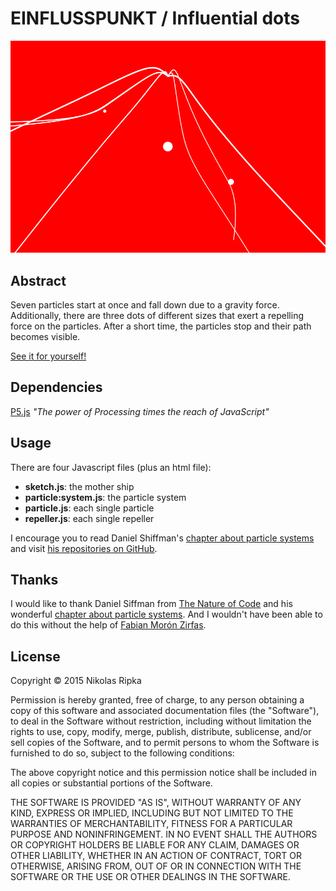 # EINFLUSSPUNKT / Influential dots

![The algorithm in action](Algorithmus5.2.png)

## Abstract
Seven particles start at once and fall down due to a gravity force. Additionally, there are three dots of different sizes that exert a repelling force on the particles. After a short time, the particles stop and their path becomes visible.

[See it for yourself!](http://nikoripka.github.io/einflusspunkt/)

## Dependencies
[P5.js](http://p5js.org/) _"The power of Processing times the reach of JavaScript"_

## Usage
There are four Javascript files (plus an html file):
- **sketch.js**: the mother ship
- **particle:system.js**: the particle system
- **particle.js**: each single particle
- **repeller.js**: each single repeller

I encourage you to read Daniel Shiffman's [chapter about particle systems](http://natureofcode.com/book/chapter-4-particle-systems/) and visit [his repositories on GitHub](https://github.com/shiffman/The-Nature-of-Code-Examples/tree/master/chp04_systems/NOC_4_07_ParticleSystemForcesRepeller).

## Thanks
I would like to thank Daniel Siffman from [The Nature of Code](http://natureofcode.com/) and his wonderful [chapter about particle systems](http://natureofcode.com/book/chapter-4-particle-systems/). And I wouldn't have been able to do this without the help of [Fabian Morón Zirfas](https://github.com/fabiantheblind).

## License
Copyright © 2015 Nikolas Ripka

Permission is hereby granted, free of charge, to any person obtaining a copy
of this software and associated documentation files (the "Software"), to deal
in the Software without restriction, including without limitation the rights
to use, copy, modify, merge, publish, distribute, sublicense, and/or sell
copies of the Software, and to permit persons to whom the Software is
furnished to do so, subject to the following conditions:

The above copyright notice and this permission notice shall be included in all
copies or substantial portions of the Software.

THE SOFTWARE IS PROVIDED "AS IS", WITHOUT WARRANTY OF ANY KIND, EXPRESS OR
IMPLIED, INCLUDING BUT NOT LIMITED TO THE WARRANTIES OF MERCHANTABILITY,
FITNESS FOR A PARTICULAR PURPOSE AND NONINFRINGEMENT. IN NO EVENT SHALL THE
AUTHORS OR COPYRIGHT HOLDERS BE LIABLE FOR ANY CLAIM, DAMAGES OR OTHER
LIABILITY, WHETHER IN AN ACTION OF CONTRACT, TORT OR OTHERWISE, ARISING FROM,
OUT OF OR IN CONNECTION WITH THE SOFTWARE OR THE USE OR OTHER DEALINGS IN THE
SOFTWARE.
